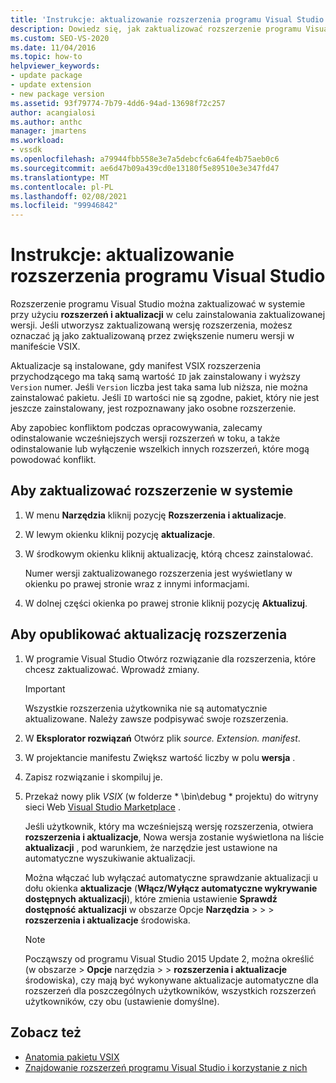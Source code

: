 ```yaml
---
title: 'Instrukcje: aktualizowanie rozszerzenia programu Visual Studio | Microsoft Docs'
description: Dowiedz się, jak zaktualizować rozszerzenie programu Visual Studio w systemie przy użyciu rozszerzeń i aktualizacji w celu zainstalowania zaktualizowanej wersji.
ms.custom: SEO-VS-2020
ms.date: 11/04/2016
ms.topic: how-to
helpviewer_keywords:
- update package
- update extension
- new package version
ms.assetid: 93f79774-7b79-4dd6-94ad-13698f72c257
author: acangialosi
ms.author: anthc
manager: jmartens
ms.workload:
- vssdk
ms.openlocfilehash: a79944fbb558e3e7a5debcfc6a64fe4b75aeb0c6
ms.sourcegitcommit: ae6d47b09a439cd0e13180f5e89510e3e347fd47
ms.translationtype: MT
ms.contentlocale: pl-PL
ms.lasthandoff: 02/08/2021
ms.locfileid: "99946842"
---
```

# <a name="how-to-update-a-visual-studio-extension"></a>Instrukcje: aktualizowanie rozszerzenia programu Visual Studio
Rozszerzenie programu Visual Studio można zaktualizować w systemie przy użyciu **rozszerzeń i aktualizacji** w celu zainstalowania zaktualizowanej wersji. Jeśli utworzysz zaktualizowaną wersję rozszerzenia, możesz oznaczać ją jako zaktualizowaną przez zwiększenie numeru wersji w manifeście VSIX.

 Aktualizacje są instalowane, gdy manifest VSIX rozszerzenia przychodzącego ma taką samą wartość `ID` jak zainstalowany i wyższy `Version` numer. Jeśli `Version` liczba jest taka sama lub niższa, nie można zainstalować pakietu. Jeśli `ID` wartości nie są zgodne, pakiet, który nie jest jeszcze zainstalowany, jest rozpoznawany jako osobne rozszerzenie.

 Aby zapobiec konfliktom podczas opracowywania, zalecamy odinstalowanie wcześniejszych wersji rozszerzeń w toku, a także odinstalowanie lub wyłączenie wszelkich innych rozszerzeń, które mogą powodować konflikt.

## <a name="to-update-an-extension-on-your-system"></a>Aby zaktualizować rozszerzenie w systemie

1. W menu **Narzędzia** kliknij pozycję **Rozszerzenia i aktualizacje**.

2. W lewym okienku kliknij pozycję **aktualizacje**.

3. W środkowym okienku kliknij aktualizację, którą chcesz zainstalować.

     Numer wersji zaktualizowanego rozszerzenia jest wyświetlany w okienku po prawej stronie wraz z innymi informacjami.

4. W dolnej części okienka po prawej stronie kliknij pozycję **Aktualizuj**.

## <a name="to-publish-an-update-of-an-extension"></a>Aby opublikować aktualizację rozszerzenia

1. W programie Visual Studio Otwórz rozwiązanie dla rozszerzenia, które chcesz zaktualizować. Wprowadź zmiany.

    > [!IMPORTANT]
    > Wszystkie rozszerzenia użytkownika nie są automatycznie aktualizowane. Należy zawsze podpisywać swoje rozszerzenia.

2. W **Eksplorator rozwiązań** Otwórz plik *source. Extension. manifest*.

3. W projektancie manifestu Zwiększ wartość liczby w polu **wersja** .

4. Zapisz rozwiązanie i skompiluj je.

5. Przekaż nowy plik *VSIX* (w folderze * \bin\debug \* projektu) do witryny sieci Web [Visual Studio Marketplace](https://marketplace.visualstudio.com/vs) .

     Jeśli użytkownik, który ma wcześniejszą wersję rozszerzenia, otwiera **rozszerzenia i aktualizacje**, Nowa wersja zostanie wyświetlona na liście **aktualizacji** , pod warunkiem, że narzędzie jest ustawione na automatyczne wyszukiwanie aktualizacji.

     Można włączać lub wyłączać automatyczne sprawdzanie aktualizacji u dołu okienka **aktualizacje** (**Włącz/Wyłącz automatyczne wykrywanie dostępnych aktualizacji**), które zmienia ustawienie **Sprawdź dostępność aktualizacji** w obszarze Opcje **Narzędzia**  >    >    >  **rozszerzenia i aktualizacje** środowiska.

    > [!NOTE]
    > Począwszy od programu Visual Studio 2015 Update 2, można określić (w obszarze  >  **Opcje** narzędzia  >    >  **rozszerzenia i aktualizacje** środowiska), czy mają być wykonywane aktualizacje automatyczne dla rozszerzeń dla poszczególnych użytkowników, wszystkich rozszerzeń użytkowników, czy obu (ustawienie domyślne).

## <a name="see-also"></a>Zobacz też
- [Anatomia pakietu VSIX](../extensibility/anatomy-of-a-vsix-package.md)
- [Znajdowanie rozszerzeń programu Visual Studio i korzystanie z nich](../ide/finding-and-using-visual-studio-extensions.md)
